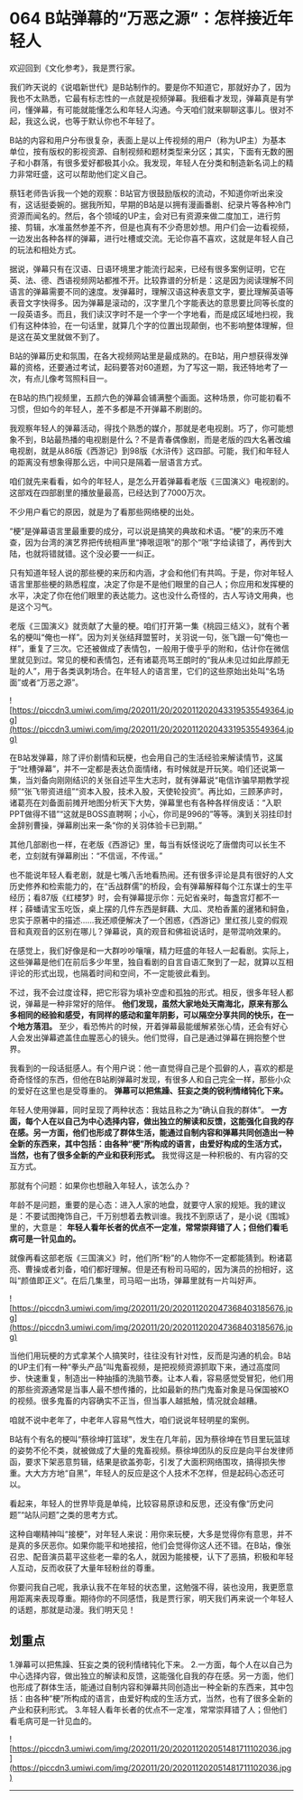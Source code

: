 # 064 B站弹幕的“万恶之源”：怎样接近年轻人

欢迎回到《文化参考》，我是贾行家。

我们昨天说的《说唱新世代》是B站制作的。要是你不知道它，那就好办了，因为我也不太熟悉，它最有标志性的一点就是视频弹幕。我细看才发现，弹幕真是有学问，懂弹幕，有可能就能懂怎么和年轻人沟通。今天咱们就来聊聊这事儿。很对不起，我这么说，也等于默认你也不年轻了。

B站的内容和用户分布很复杂，表面上是以上传视频的用户（称为UP主）为基本单位，按有版权的影视资源、自制视频和题材类型来分区；其实，下面有无数的圈子和小群落，有很多爱好都极其小众。我发现，年轻人在分类和制造新名词上的精力非常旺盛，这可以帮助他们定义自己。

蔡钰老师告诉我一个她的观察：B站官方很鼓励版权的流动，不知道你听出来没有，这话挺委婉的。据我所知，早期的B站是以拥有漫画番剧、纪录片等各种冷门资源而闻名的。然后，各个领域的UP主，会对已有资源来做二度加工，进行剪接、剪辑，水准虽然参差不齐，但是也真有不少奇思妙想。用户们会一边看视频，一边发出各种各样的弹幕，进行吐槽或交流。无论你喜不喜欢，这就是年轻人自己的玩法和相处方式。

据说，弹幕只有在汉语、日语环境里才能流行起来，已经有很多案例证明，它在英、法、德、西语视频网站都推不开。比较靠谱的分析是：这是因为阅读理解不同语言的弹幕需要不同的速度。发弹幕时，理解汉语这种表意文字，要比理解英语等表音文字快得多。因为弹幕是滚动的，汉字里几个字能表达的意思要比同等长度的一段英语多。而且，我们读汉字时不是一个字一个字地看，而是成区域地扫视，我们有这种体验，在一句话里，就算几个字的位置出现颠倒，也不影响整体理解，但是这在英文里就做不到了。

B站的弹幕历史和氛围，在各大视频网站里是最成熟的。在B站，用户想获得发弹幕的资格，还要通过考试，起码要答对60道题，为了写这一期，我还特地考了一次，有点儿像考驾照科目一。

在B站的热门视频里，五颜六色的弹幕会铺满整个画面。这种场景，你可能初看不习惯，但如今的年轻人，差不多都是不开弹幕不刷剧的。

我观察年轻人的弹幕活动，得找个熟悉的媒介，那就是老电视剧。巧了，你可能想象不到，B站最热播的电视剧是什么？不是青春偶像剧，而是老版的四大名著改编电视剧，就是从86版《西游记》到98版《水浒传》这四部。可能，我们和年轻人的距离没有想象得那么远，中间只是隔着一层语言方式。

咱们就先来看看，如今的年轻人，是怎么开着弹幕看老版《三国演义》电视剧的。这部戏在四部剧里的播放量最高，已经达到了7000万次。

不少用户看它的原因，就是为了看那些网络梗的出处。

“梗”是弹幕语言里最重要的成分，可以说是搞笑的典故和术语。“梗”的来历不难查，因为台湾的演艺界把传统相声里“捧哏逗哏”的那个“哏”字给读错了，再传到大陆，也就将错就错。这个没必要一一纠正。

只有知道年轻人说的那些梗的来历和内涵，才会和他们有共鸣。于是，你对年轻人语言里那些梗的熟悉程度，决定了你是不是他们眼里的自己人；你应用和发挥梗的水平，决定了你在他们眼里的表达能力。这也没什么奇怪的，古人写诗文用典，也是这个习气。

老版《三国演义》就贡献了大量的梗。咱们打开第一集《桃园三结义》，就有个著名的梗叫“俺也一样”。因为刘关张结拜盟誓时，关羽说一句，张飞跟一句“俺也一样”，重复了三次。它还被做成了表情包，一般用于傻乎乎的附和，估计你在微信里就见到过。常见的梗和表情包，还有诸葛亮骂王朗时的“我从未见过如此厚颜无耻的人”，用于各类讽刺场合。在年轻人的语言里，它们的这些原始出处叫“名场面”或者“万恶之源”。

![https://piccdn3.umiwi.com/img/202011/20/202011202043319535549364.jpg](https://piccdn3.umiwi.com/img/202011/20/202011202043319535549364.jpg)

在B站发弹幕，除了评价剧情和玩梗，也会用自己的生活经验来解读情节，这属于“吐槽弹幕”，并不一定都是表达负面情绪，有时候就是开玩笑。咱们还说第一集，当刘备向刚刚结识的关张自述平生大志时，就有弹幕说“电信诈骗早期教学视频”“张飞带资进组”“资本入股，技术入股，天使轮投资”。再比如，三顾茅庐时，诸葛亮在刘备面前摊开地图分析天下大势，弹幕里也有各种各样俏皮话：“入职PPT做得不错”“这就是BOSS直聘啊；小心，你司是996的”等等。演到关羽挂印封金辞别曹操，弹幕刷出来一条“你的关羽体验卡已到期。”

其他几部剧也一样，在老版《西游记》里，每当有妖怪说吃了唐僧肉可以长生不老，立刻就有弹幕刷出：“不信谣，不传谣。”

也不能说年轻人看老剧，就是七嘴八舌地看热闹。还有很多评论是具有很好的人文历史修养和检索能力的，在“舌战群儒”的桥段，会有弹幕解释每个江东谋士的生平经历；看87版《红楼梦》时，会有弹幕提示你：元妃省亲时，每盏宫灯都不一样；薛蟠请宝玉吃饭，桌上摆的几件东西是鲜藕、大瓜、灵柏香薰的暹猪和鲟鱼，忠实于原著中的描述……我还顺便解决了一个困惑，《西游记》里红孩儿变的假观音和真观音的区别在哪儿？弹幕说，真的观音和佛祖说话时，是带混响效果的。

在感觉上，我们好像是和一大群吵吵嚷嚷，精力旺盛的年轻人一起看剧。实际上，这些弹幕是他们在前后多少年里，独自看剧的自言自语汇聚到了一起，就算以互相评论的形式出现，也隔着时间和空间，不一定能彼此看到。

不过，我不会过度诠释，把它形容为填补空虚和孤独的形式。相反，很多年轻人都说，弹幕是一种非常好的陪伴。 **他们发现，虽然大家地处天南海北，原来有那么多相同的经验和感受，有同样的感动和童年阴影，可以隔空分享共同的快乐，在一个地方落泪。** 至少，看恐怖片的时候，开着弹幕最能缓解紧张心情，还会有好心人会发出弹幕遮盖住血腥恶心的镜头。他们觉得，自己是通过弹幕在拥抱整个世界。

我看到的一段话挺感人。有个用户说：他一直觉得自己是个孤僻的人，喜欢的都是奇奇怪怪的东西，但他在B站刷弹幕时发现，有很多人和自己完全一样，那些小众的爱好在这里也是受尊重的。 **弹幕可以把焦躁、狂妄之类的锐利情绪钝化下来。**

年轻人使用弹幕，同时呈现了两种状态：我姑且称之为“确认自我的群体”。 **一方面，每个人在以自己为中心选择内容，做出独立的解读和反馈，这能强化自我的存在感。另一方面，他们也形成了群体生活，能通过自制内容和弹幕共同创造出一种全新的东西来，其中包括：由各种“梗”所构成的语言，由爱好构成的生活方式，当然，也有了很多全新的产业和获利形式。** 我觉得这是一种积极的、有内容的交互方式。

那就有个问题：如果你也想融入年轻人，该怎么办？

年龄不是问题，重要的是心态：进入人家的地盘，就要守人家的规矩。我的建议是：不要试图掩饰自己，千万别想着去教训谁。我找不到原话了，是小说《围城》里的，大意是： **年轻人看年长者的优点不一定准，常常崇拜错了人；但他们看毛病可是一针见血的。**

就像再看这部老版《三国演义》时，他们所“粉”的人物你不一定都能猜到。粉诸葛亮、曹操或者刘备，咱们都好理解。但是还有粉司马昭的，因为演员的扮相好，这叫“颜值即正义”。在后几集里，司马昭一出场，弹幕里就有一片叫好声。

![https://piccdn3.umiwi.com/img/202011/20/202011202047368403185676.jpg](https://piccdn3.umiwi.com/img/202011/20/202011202047368403185676.jpg)

当他们用玩梗的方式拿某个人搞笑时，往往没有针对性，反而是沟通的机会。B站的UP主们有一种“拳头产品”叫鬼畜视频，是把视频资源抓取下来，通过高度同步、快速重复，制造出一种抽搐的洗脑节奏。让本人看，容易感觉受冒犯，他们用的那些资源通常是当事人最不想传播的，比如最新的热门鬼畜对象是马保国被KO的视频。很多鬼畜的内容确实不正当，但当事人越抵触，情况就会越糟。

咱就不说中老年了，中老年人容易气性大，咱们说说年轻明星的案例。

B站有个有名的梗叫“蔡徐坤打篮球”，发生在几年前，因为蔡徐坤在节目里玩篮球的姿势不伦不类，就被做成了大量的鬼畜视频。蔡徐坤团队的反应是向平台发律师函，要求下架恶意剪辑，结果是欲盖弥彰，引发了大面积网络围攻，搞得损失惨重。大大方方地“自黑”，年轻人的反应是这个人技术不怎样，但是起码心态还可以。

看起来，年轻人的世界毕竟是单纯，比较容易原谅和反思，还没有像“历史问题”“站队问题”之类的思考方式。

这种自嘲精神叫“接梗”，对年轻人来说：用你来玩梗，大多是觉得你有意思，并不是真的多厌恶你。如果你能平和地接招，他们会觉得你这人还不错。在B站，像张召忠、配音演员葛平这些老一辈的名人，就因为能接梗，认下了恶搞，积极和年轻人互动，反而收获了大量年轻粉丝的尊重。

你要问我自己呢，我承认我不在年轻的状态里，这勉强不得，装也没用，我更愿意用距离来表现尊重。期待你的不同感悟，我是贾行家，明天我们再来说一个年轻人的话题，那就是动漫。我们明天见！

## 划重点

1.弹幕可以把焦躁、狂妄之类的锐利情绪钝化下来。
2.一方面，每个人在以自己为中心选择内容，做出独立的解读和反馈，这能强化自我的存在感。另一方面，他们也形成了群体生活，能通过自制内容和弹幕共同创造出一种全新的东西来，其中包括：由各种“梗”所构成的语言，由爱好构成的生活方式，当然，也有了很多全新的产业和获利形式。
3.年轻人看年长者的优点不一定准，常常崇拜错了人；但他们看毛病可是一针见血的。

![https://piccdn3.umiwi.com/img/202011/20/202011202051481711102036.jpg](https://piccdn3.umiwi.com/img/202011/20/202011202051481711102036.jpg)

---
